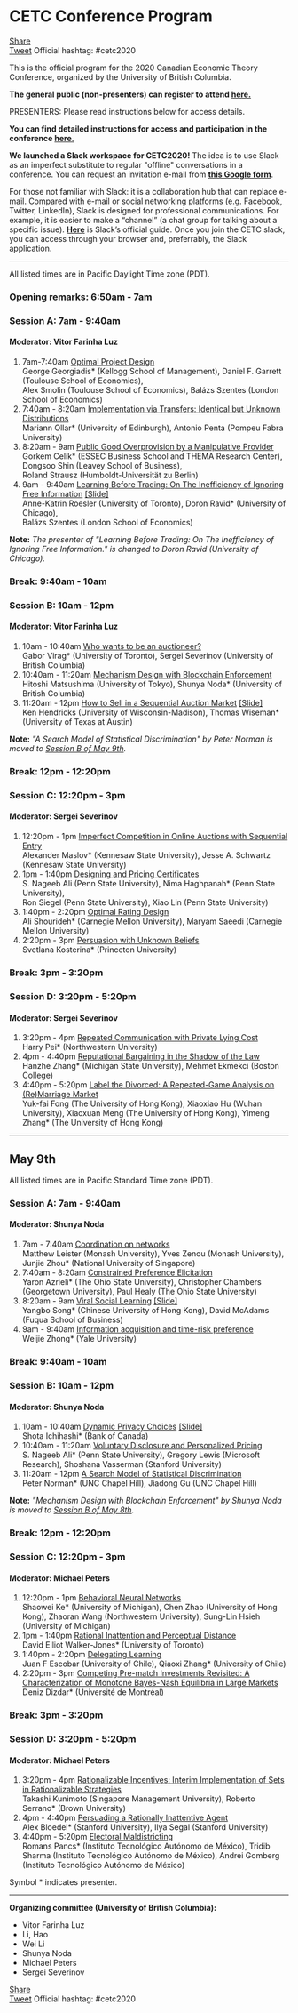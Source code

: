 <meta name="twitter:card" content="summary_large_image" />
<meta property="og:url" content="https://microeconomics.ca/micro/cetc" />
<meta property="og:title" content="CETC 2020 Program" />
<meta property="og:description" content="Canadian Economic Theory Conference 2020 Program | May 8th - May 9th | Hosted by the University of British Columbia" />
<meta property="og:image" content="https://raw.githubusercontent.com/michaelpetersubc/cetc/master/2020/CETC.png" />


<div id="fb-root"></div>
<script async defer crossorigin="anonymous" src="https://connect.facebook.net/en_US/sdk.js#xfbml=1&version=v6.0"></script>
<script async src="https://platform.twitter.com/widgets.js" charset="utf-8"></script>

# CETC Conference Program  

<div class="fb-share-button" data-href="https://microeconomics.ca/micro/cetc" data-layout="button_count" data-size="small"><a target="_blank" href="https://www.facebook.com/sharer/sharer.php?u=https%3A%2F%2Fmicroeconomics.ca%2Fmicro%2Fcetc&amp;src=sdkpreparse" class="fb-xfbml-parse-ignore">Share</a></div> 
<a href="https://twitter.com/share?ref_src=twsrc%5Etfw" class="twitter-share-button" data-text="Canadian Economic Theory Conference 2020 program available at" data-url="https://microeconomics.ca/micro/cetc" data-hashtags="cetc2020" data-show-count="false">Tweet</a> Official hashtag: #cetc2020

This is the official program for the 2020 Canadian Economic Theory Conference, organized by the University of British Columbia.

**The general public (non-presenters) can register to attend [here.](https://zoom.us/webinar/register/9515870863740/WN_ZtYIUomiRPigDbo28x1sdg)** 

PRESENTERS: Please read instructions below for access details.

**You can find detailed instructions for access and participation in the conference [here.](https://michaelpetersubc.github.io/cetc/2020/CETC-instructions)**

**We launched a Slack workspace for CETC2020!**
The idea is to use Slack as an imperfect substitute to regular "offline" conversations in a conference. You can request an invitation e-mail from **[this Google form](https://docs.google.com/forms/d/e/1FAIpQLScgZQ4cSAIUgLg7OM-sC0BPf-Xj9tKLwHdodSb20HpOGUao2Q/viewform?usp=sf_link)**.

For those not familiar with Slack: it is a collaboration hub that can replace e-mail. Compared with e-mail or social networking platforms (e.g. Facebook, Twitter, LinkedIn), Slack is designed for professional communications. For example, it is easier to make a “channel” (a chat group for talking about a specific issue). **[Here](https://slack.com/intl/en-ca/help/articles/115004071768-What-is-Slack-)** is Slack’s official guide. Once you join the CETC slack, you can access through your browser and, preferrably, the Slack application.

----
All listed times are in Pacific Daylight Time zone (PDT).

### Opening remarks: 6:50am - 7am

### Session A: 7am - 9:40am 
#### Moderator: Vitor Farinha Luz
1. 7am-7:40am [Optimal Project Design](https://www.kellogg.northwestern.edu/faculty/georgiadis/index.html#workingpapers)  
George Georgiadis* (Kellogg School of Management), Daniel F. Garrett (Toulouse School of Economics),  
 Alex Smolin (Toulouse School of Economics), Balázs Szentes (London School of Economics)
1. 7:40am - 8:20am 	[Implementation via Transfers: Identical but Unknown Distributions](https://sites.google.com/site/omariann/)  
Mariann Ollar* (University of Edinburgh), Antonio Penta (Pompeu Fabra University)
1. 8:20am - 9am [Public Good Overprovision by a Manipulative Provider](https://sites.google.com/site/gorkemcelikswebsite/)  
Gorkem Celik* (ESSEC Business School and THEMA Research Center), Dongsoo Shin (Leavey School of Business),  
 Roland Strausz (Humboldt-Universität zu Berlin)
1. 9am - 9:40am [Learning Before Trading: On The Inefficiency of Ignoring Free Information](https://sites.google.com/site/akroesler/) [\[Slide\]](https://www.dropbox.com/s/dio79g05zrfbnbd/2020-05-07-learning-CETC.pdf?dl=0)  
  	Anne-Katrin Roesler (University of Toronto), Doron Ravid* (University of Chicago),  
   Balázs Szentes (London School of Economics)

**Note:** *The presenter of "Learning Before Trading: On The Inefficiency of Ignoring Free Information." is changed to Doron Ravid (University of Chicago).*

### Break: 9:40am - 10am

### Session B: 10am - 12pm <a name = "Day1SessionB"></a>
#### Moderator: Vitor Farinha Luz
1. 10am - 10:40am [Who wants to be an auctioneer?](https://www.rotman.utoronto.ca/FacultyAndResearch/Faculty/FacultyBios/Virag)  
Gabor Virag* (University of Toronto), Sergei Severinov (University of British Columbia)
1. 10:40am - 11:20am [Mechanism Design with Blockchain Enforcement](https://ssrn.com/abstract=3554512)  
Hitoshi Matsushima (University of Tokyo), Shunya Noda* (University of British Columbia)
1. 11:20am - 12pm [How to Sell in a Sequential Auction Market](https://ssc.wisc.edu/~hendrick/#main) [\[Slide\]](2020/Tom_Wiseman.pdf)  
Ken Hendricks (University of Wisconsin-Madison), Thomas Wiseman* (University of Texas at Austin)

**Note:** *"A Search Model of Statistical Discrimination" by Peter Norman is moved to [Session B of May 9th](#Day2SessionB).*

### Break: 12pm - 12:20pm

### Session C: 12:20pm - 3pm 
#### Moderator: Sergei Severinov
1. 12:20pm - 1pm [Imperfect Competition in Online Auctions with Sequential Entry](	http://sites.google.com/view/alexander-maslov)  
Alexander Maslov* (Kennesaw State University), Jesse A. Schwartz (Kennesaw State University)
1. 1pm - 1:40pm [Designing and Pricing Certificates](http://personal.psu.edu/nuh47/)  
S. Nageeb Ali (Penn State University), Nima Haghpanah* (Penn State University),  
Ron Siegel (Penn State University), Xiao Lin (Penn State University)
1. 1:40pm - 2:20pm [Optimal Rating Design](http://www.shourideh.com)  
Ali Shourideh* (Carnegie Mellon University), Maryam Saeedi (Carnegie Mellon University)
1. 2:20pm - 3pm [Persuasion with Unknown Beliefs](https://scholar.princeton.edu/svetlanakosterina/)  
Svetlana Kosterina* (Princeton University)

### Break: 3pm - 3:20pm
  
### Session D: 3:20pm - 5:20pm 
#### Moderator: Sergei Severinov
1. 3:20pm - 4pm [Repeated Communication with Private Lying Cost](https://sites.northwestern.edu/harrypei/research/)  
Harry Pei* (Northwestern University)
1. 4pm - 4:40pm [Reputational Bargaining in the Shadow of the Law](http://hanzhezhang.github.io/)  
Hanzhe Zhang* (Michigan State University), Mehmet Ekmekci (Boston College)
1. 4:40pm - 5:20pm [Label the Divorced: A Repeated-Game Analysis on (Re)Marriage Market](https://www.yimeng-zhang.com/)  
Yuk-fai Fong (The University of Hong Kong), Xiaoxiao Hu (Wuhan University), Xiaoxuan Meng (The University of Hong Kong), Yimeng Zhang* (The University of Hong Kong)

----

## May 9th
All listed times are in Pacific Standard Time zone (PDT).

### Session A: 7am - 9:40am
#### Moderator: Shunya Noda
1. 7am - 7:40am [Coordination on networks](https://zhoujunjie.weebly.com/)  
Matthew Leister (Monash University), Yves Zenou (Monash University), Junjie Zhou* (National University of Singapore)
1. 7:40am - 8:20am [Constrained Preference Elicitation](http://web.econ.ohio-state.edu/azrieli/)  
Yaron Azrieli* (The Ohio State University), Christopher Chambers (Georgetown University), Paul Healy (The Ohio State University)
1. 8:20am - 9am [Viral Social Learning](https://papers.ssrn.com/sol3/papers.cfm?abstract_id=3299129) [\[Slide\]](https://michaelpetersubc.github.io/cetc/2020/Yangbo_Song.pdf)  
Yangbo Song* (Chinese University of Hong Kong), David McAdams (Fuqua School of Business)
1. 9am - 9:40am [Information acquisition and time-risk preference](http://weijiezhong.com/)  
Weijie Zhong* (Yale University)

### Break: 9:40am - 10am

### Session B: 10am - 12pm <a name = "Day2SessionB"></a>
#### Moderator: Shunya Noda
1. 10am - 10:40am [Dynamic Privacy Choices](http://shotaichi.weebly.com/) [\[Slide\]](https://michaelpetersubc.github.io/cetc/2020/Shota_Ichihashi.pdf)  
Shota Ichihashi* (Bank of Canada)
1. 10:40am - 11:20am [Voluntary Disclosure and Personalized Pricing](https://nageebali.wordpress.com/)  
S. Nageeb Ali* (Penn State University), Gregory Lewis (Microsoft Research), Shoshana Vasserman (Stanford University)
1. 11:20am - 12pm [A Search Model of Statistical Discrimination](https://arxiv.org/abs/2004.06645)  
Peter Norman* (UNC Chapel Hill), Jiadong Gu (UNC Chapel Hill)

**Note:** *"Mechanism Design with Blockchain Enforcement" by Shunya Noda is moved to [Session B of May 8th](#Day1SessionB).*


### Break: 12pm - 12:20pm

### Session C: 12:20pm - 3pm
#### Moderator: Michael Peters
1. 12:20pm - 1pm [Behavioral Neural Networks](https://sites.google.com/site/shaoweike/research)  
Shaowei Ke* (University of Michigan), Chen Zhao (University of Hong Kong), Zhaoran Wang (Northwestern University), Sung-Lin Hsieh (University of Michigan)
1. 1pm - 1:40pm [Rational Inattention and Perceptual Distance](https://www.dwalkerjones.com/)  
David Elliot Walker-Jones* (University of Toronto)
1. 1:40pm - 2:20pm [Delegating Learning](https://sites.google.com/view/qiaoxi/)  
Juan F Escobar (University of Chile), Qiaoxi Zhang* (University of Chile)
1. 2:20pm - 3pm [Competing Pre-match Investments Revisited: A Characterization of Monotone Bayes-Nash Equilibria in Large Markets]( 	https://sites.google.com/site/dizdardeniz/)  
Deniz Dizdar* (Université de Montréal)

### Break: 3pm - 3:20pm

### Session D: 3:20pm - 5:20pm
#### Moderator: Michael Peters
1. 3:20pm - 4pm [Rationalizable Incentives: Interim Implementation of Sets in Rationalizable Strategies](https://sites.google.com/site/tkunimoto73/)  
Takashi Kunimoto (Singapore Management University), Roberto Serrano* (Brown University)
1. 4pm - 4:40pm  [Persuading a Rationally Inattentive Agent](https://sites.google.com/site/alexanderbloedel/)  
Alex Bloedel* (Stanford University), Ilya Segal (Stanford University)
1. 4:40pm - 5:20pm  [Electoral Maldistricting](http://www.romanspancs.com)  
Romans Pancs* (Instituto Tecnológico Autónomo de México), Tridib Sharma (Instituto Tecnológico Autónomo de México), Andrei Gomberg (Instituto Tecnológico Autónomo de México) 

Symbol * indicates presenter.

----
**Organizing committee (University of British Columbia):**
* Vitor Farinha Luz
* Li, Hao
* Wei Li
* Shunya Noda
* Michael Peters
* Sergei Severinov



<div class="fb-share-button" data-href="https://microeconomics.ca/micro/cetc" data-layout="button_count" data-size="small"><a target="_blank" href="https://www.facebook.com/sharer/sharer.php?u=https%3A%2F%2Fmicroeconomics.ca%2Fmicro%2Fcetc&amp;src=sdkpreparse" class="fb-xfbml-parse-ignore">Share</a></div> 
<a href="https://twitter.com/share?ref_src=twsrc%5Etfw" class="twitter-share-button" data-text="Canadian Economic Theory Conference 2020 program available at" data-url="https://microeconomics.ca/micro/cetc" data-hashtags="cetc2020" data-show-count="false">Tweet</a> Official hashtag: #cetc2020

